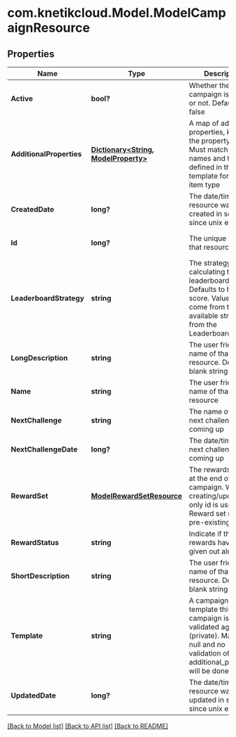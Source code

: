 # com.knetikcloud.Model.ModelCampaignResource
## Properties

Name | Type | Description | Notes
------------ | ------------- | ------------- | -------------
**Active** | **bool?** | Whether the campaign is active or not.  Defaults to false | [optional] [default to null]
**AdditionalProperties** | [**Dictionary&lt;String, ModelProperty&gt;**](ModelProperty.md) | A map of additional properties, keyed on the property name.  Must match the names and types defined in the template for this item type | [optional] [default to null]
**CreatedDate** | **long?** | The date/time this resource was created in seconds since unix epoch | [optional] [default to null]
**Id** | **long?** | The unique ID for that resource | [optional] [default to null]
**LeaderboardStrategy** | **string** | The strategy for calculating the leaderboard. Defaults to highest score. Value MUST come from the list of available strategies from the Leaderboard Service | [optional] [default to null]
**LongDescription** | **string** | The user friendly name of that resource. Defaults to blank string | [optional] [default to null]
**Name** | **string** | The user friendly name of that resource | [default to null]
**NextChallenge** | **string** | The name of the next challenge coming up | [optional] [default to null]
**NextChallengeDate** | **long?** | The date/time of the next challenge coming up | [optional] [default to null]
**RewardSet** | [**ModelRewardSetResource**](ModelRewardSetResource.md) | The rewards to give at the end of the campaign. When creating/updating only id is used. Reward set must be pre-existing | [optional] [default to null]
**RewardStatus** | **string** | Indicate if the rewards have been given out already | [optional] [default to null]
**ShortDescription** | **string** | The user friendly name of that resource. Defaults to blank string | [optional] [default to null]
**Template** | **string** | A campaign template this campaign is validated against (private). May be null and no validation of additional_properties will be done | [optional] [default to null]
**UpdatedDate** | **long?** | The date/time this resource was last updated in seconds since unix epoch | [optional] [default to null]

[[Back to Model list]](../README.md#documentation-for-models) [[Back to API list]](../README.md#documentation-for-api-endpoints) [[Back to README]](../README.md)


